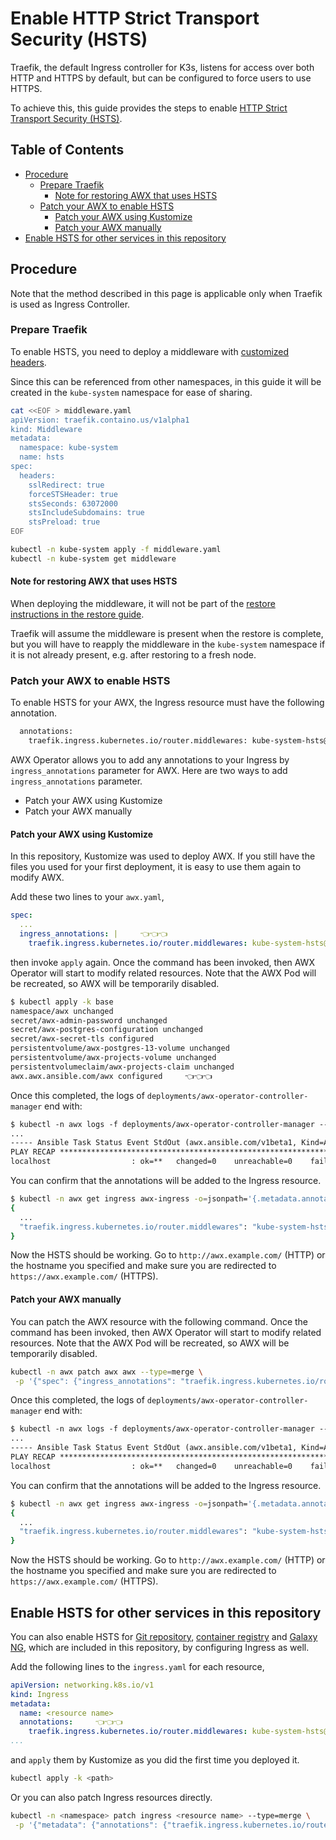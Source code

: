 <!-- omit in toc -->
# Enable HTTP Strict Transport Security (HSTS)

Traefik, the default Ingress controller for K3s, listens for access over both HTTP and HTTPS by default, but can be configured to force users to use HTTPS.

To achieve this, this guide provides the steps to enable [HTTP Strict Transport Security (HSTS)](https://developer.mozilla.org/en-US/docs/Web/HTTP/Headers/Strict-Transport-Security).

<!-- omit in toc -->
## Table of Contents

- [Procedure](#procedure)
  - [Prepare Traefik](#prepare-traefik)
    - [Note for restoring AWX that uses HSTS](#note-for-restoring-awx-that-uses-hsts)
  - [Patch your AWX to enable HSTS](#patch-your-awx-to-enable-hsts)
    - [Patch your AWX using Kustomize](#patch-your-awx-using-kustomize)
    - [Patch your AWX manually](#patch-your-awx-manually)
- [Enable HSTS for other services in this repository](#enable-hsts-for-other-services-in-this-repository)

## Procedure

Note that the method described in this page is applicable only when Traefik is used as Ingress Controller.

### Prepare Traefik

To enable HSTS, you need to deploy a middleware with [customized headers](https://doc.traefik.io/traefik/middlewares/http/headers/).

Since this can be referenced from other namespaces, in this guide it will be created in the `kube-system` namespace for ease of sharing.

```bash
cat <<EOF > middleware.yaml
apiVersion: traefik.containo.us/v1alpha1
kind: Middleware
metadata:
  namespace: kube-system
  name: hsts
spec:
  headers:
    sslRedirect: true
    forceSTSHeader: true
    stsSeconds: 63072000
    stsIncludeSubdomains: true
    stsPreload: true
EOF

kubectl -n kube-system apply -f middleware.yaml
kubectl -n kube-system get middleware
```

#### Note for restoring AWX that uses HSTS

When deploying the middleware, it will not be part of the [restore instructions in the restore guide](../restore/README.md).

Traefik will assume the middleware is present when the restore is complete, but you will have to reapply the middleware in the `kube-system` namespace if it is not already present, e.g. after restoring to a fresh node.

### Patch your AWX to enable HSTS

To enable HSTS for your AWX, the Ingress resource must have the following annotation.

```bash
  annotations:
    traefik.ingress.kubernetes.io/router.middlewares: kube-system-hsts@kubernetescrd
```

AWX Operator allows you to add any annotations to your Ingress by `ingress_annotations` parameter for AWX. Here are two ways to add `ingress_annotations` parameter.

- Patch your AWX using Kustomize
- Patch your AWX manually

#### Patch your AWX using Kustomize

In this repository, Kustomize was used to deploy AWX. If you still have the files you used for your first deployment, it is easy to use them again to modify AWX.

Add these two lines to your `awx.yaml`,

```yaml
spec:
  ...
  ingress_annotations: |     👈👈👈
    traefik.ingress.kubernetes.io/router.middlewares: kube-system-hsts@kubernetescrd     👈👈👈
```

then invoke `apply` again. Once the command has been invoked, then AWX Operator will start to modify related resources. Note that the AWX Pod will be recreated, so AWX will be temporarily disabled.

```bash
$ kubectl apply -k base
namespace/awx unchanged
secret/awx-admin-password unchanged
secret/awx-postgres-configuration unchanged
secret/awx-secret-tls configured
persistentvolume/awx-postgres-13-volume unchanged
persistentvolume/awx-projects-volume unchanged
persistentvolumeclaim/awx-projects-claim unchanged
awx.awx.ansible.com/awx configured     👈👈👈
```

Once this completed, the logs of `deployments/awx-operator-controller-manager` end with:

```txt
$ kubectl -n awx logs -f deployments/awx-operator-controller-manager --tail=100
...
----- Ansible Task Status Event StdOut (awx.ansible.com/v1beta1, Kind=AWX, awx/awx) -----
PLAY RECAP *********************************************************************
localhost                  : ok=**   changed=0    unreachable=0    failed=0    skipped=**   rescued=0    ignored=0
```

You can confirm that the annotations will be added to the Ingress resource.

```bash
$ kubectl -n awx get ingress awx-ingress -o=jsonpath='{.metadata.annotations}' | jq
{
  ...
  "traefik.ingress.kubernetes.io/router.middlewares": "kube-system-hsts@kubernetescrd"
}
```

Now the HSTS should be working. Go to `http://awx.example.com/` (HTTP) or the hostname you specified and make sure you are redirected to `https://awx.example.com/` (HTTPS).

#### Patch your AWX manually

You can patch the AWX resource with the following command. Once the command has been invoked, then AWX Operator will start to modify related resources. Note that the AWX Pod will be recreated, so AWX will be temporarily disabled.

```bash
kubectl -n awx patch awx awx --type=merge \
 -p '{"spec": {"ingress_annotations": "traefik.ingress.kubernetes.io/router.middlewares: kube-system-hsts@kubernetescrd"}}'
```

Once this completed, the logs of `deployments/awx-operator-controller-manager` end with:

```txt
$ kubectl -n awx logs -f deployments/awx-operator-controller-manager --tail=100
...
----- Ansible Task Status Event StdOut (awx.ansible.com/v1beta1, Kind=AWX, awx/awx) -----
PLAY RECAP *********************************************************************
localhost                  : ok=**   changed=0    unreachable=0    failed=0    skipped=**   rescued=0    ignored=0
```

You can confirm that the annotations will be added to the Ingress resource.

```bash
$ kubectl -n awx get ingress awx-ingress -o=jsonpath='{.metadata.annotations}' | jq
{
  ...
  "traefik.ingress.kubernetes.io/router.middlewares": "kube-system-hsts@kubernetescrd"
}
```

Now the HSTS should be working. Go to `http://awx.example.com/` (HTTP) or the hostname you specified and make sure you are redirected to `https://awx.example.com/` (HTTPS).

## Enable HSTS for other services in this repository

You can also enable HSTS for [Git repository](../git/), [container registry](../registry) and [Galaxy NG](../galaxy), which are included in this repository, by configuring Ingress as well.

Add the following lines to the `ingress.yaml` for each resource,

```yaml
apiVersion: networking.k8s.io/v1
kind: Ingress
metadata:
  name: <resource name>
  annotations:     👈👈👈
    traefik.ingress.kubernetes.io/router.middlewares: kube-system-hsts@kubernetescrd     👈👈👈
...
```

and `apply` them by Kustomize as you did the first time you deployed it.

```bash
kubectl apply -k <path>
```

Or you can also patch Ingress resources directly.

```bash
kubectl -n <namespace> patch ingress <resource name> --type=merge \
 -p '{"metadata": {"annotations": {"traefik.ingress.kubernetes.io/router.middlewares": "kube-system-hsts@kubernetescrd"}}}'
```
